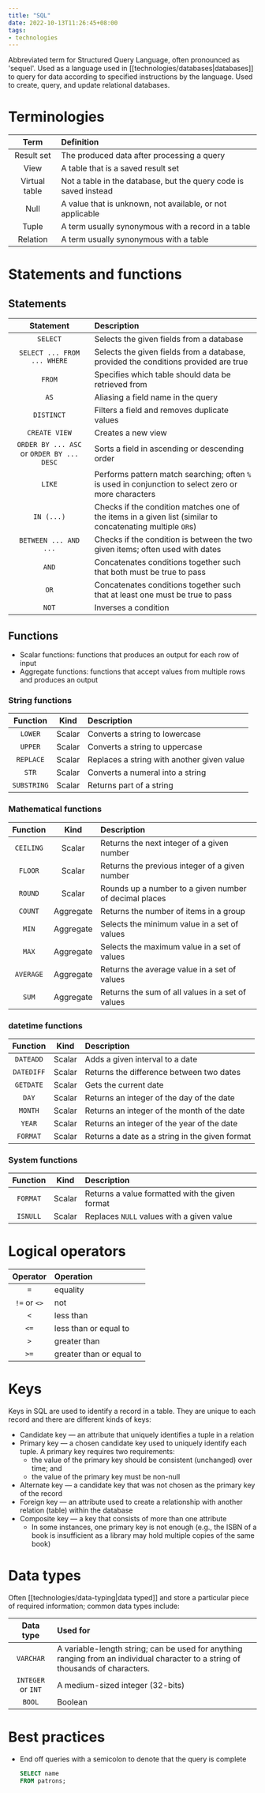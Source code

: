 ```yaml
---
title: "SQL"
date: 2022-10-13T11:26:45+08:00
tags:
- technologies
---
```


Abbreviated term for Structured Query Language, often pronounced as 'sequel'. Used as a language used in [[technologies/databases|databases]] to query for data according to specified instructions by the language. Used to create, query, and update relational databases.

# Terminologies

| Term | Definition |
| :-:|:-|
| Result set | The produced data after processing a query |
| View | A table that is a saved result set |
| Virtual table | Not a table in the database, but the query code is saved instead |
| Null | A value that is unknown, not available, or not applicable |
| Tuple | A term usually synonymous with a record in a table |
| Relation | A term usually synonymous with a table |

# Statements and functions

## Statements
| Statement | Description |
|:-:|:-|
| `SELECT` | Selects the given fields from a database |
| `SELECT ... FROM ... WHERE` | Selects the given fields from a database, provided the conditions provided are true |
| `FROM` | Specifies which table should data be retrieved from |
| `AS` | Aliasing a field name in the query |
| `DISTINCT` | Filters a field and removes duplicate values |
| `CREATE VIEW` | Creates a new view |
| `ORDER BY ... ASC` or `ORDER BY ... DESC` | Sorts a field in ascending or descending order |
| `LIKE` | Performs pattern match searching; often `%` is used in conjunction to select zero or more characters |
| `IN (...)` | Checks if the condition matches one of the items in a given list (similar to concatenating multiple `OR`s) |
| `BETWEEN ... AND ...` | Checks if the condition is between the two given items; often used with dates |
| `AND` | Concatenates conditions together such that both must be true to pass |
| `OR` | Concatenates conditions together such that at least one must be true to pass |
| `NOT` | Inverses a condition |

## Functions
- Scalar functions: functions that produces an output for each row of input
- Aggregate functions: functions that accept values from multiple rows and produces an output

### String functions

| Function | Kind | Description |
|:-:|:-:|:-|
| `LOWER` | Scalar | Converts a string to lowercase |
| `UPPER` | Scalar | Converts a string to uppercase |
| `REPLACE` | Scalar | Replaces a string with another given value |
| `STR` | Scalar | Converts a numeral into a string |
| `SUBSTRING` | Scalar | Returns part of a string |

### Mathematical functions

| Function | Kind | Description |
|:-:|:-:|:-|
| `CEILING` | Scalar | Returns the next integer of a given number |
| `FLOOR` | Scalar | Returns the previous integer of a given number |
| `ROUND` | Scalar | Rounds up a number to a given number of decimal places |
| `COUNT` | Aggregate | Returns the number of items in a group |
| `MIN` | Aggregate | Selects the minimum value in a set of values |
| `MAX` | Aggregate | Selects the maximum value in a set of values |
| `AVERAGE` | Aggregate | Returns the average value in a set of values |
| `SUM` | Aggregate | Returns the sum of all values in a set of values |

### datetime functions

| Function | Kind | Description |
|:-:|:-:|:-|
| `DATEADD` | Scalar | Adds a given interval to a date |
| `DATEDIFF` | Scalar | Returns the difference between two dates |
| `GETDATE` | Scalar | Gets the current date |
| `DAY` | Scalar | Returns an integer of the day of the date |
| `MONTH` | Scalar | Returns an integer of the month of the date |
| `YEAR` | Scalar | Returns an integer of the year of the date |
| `FORMAT` | Scalar | Returns a date as a string in the given format |

### System functions

| Function | Kind | Description |
|:-:|:-:|:-|
| `FORMAT` | Scalar | Returns a value formatted with the given format |
| `ISNULL` | Scalar | Replaces `NULL` values with a given value |

# Logical operators

| Operator | Operation |
|:-:|:-|
| `=` | equality |
| `!=` or `<>` | not |
| `<` | less than |
|  `<=` | less than or equal to |
| `>` | greater than |
| `>=` | greater than or equal to |

# Keys

Keys in SQL are used to identify a record in a table. They are unique to each record and there are different kinds of keys:

- Candidate key — an attribute that uniquely identifies a tuple in a relation
- Primary key — a chosen candidate key used to uniquely identify each tuple. A primary key requires two requirements:
	- the value of the primary key should be consistent (unchanged) over time; and
	- the value of the primary key must be non-null
- Alternate key — a candidate key that was not chosen as the primary key of the record
- Foreign key — an attribute used to create a relationship with another relation (table) within the database
- Composite key — a key that consists of more than one attribute
	- In some instances, one primary key is not enough (e.g., the ISBN of a book is insufficient as a library may hold multiple copies of the same book)

# Data types
Often [[technologies/data-typing|data typed]] and store a particular piece of required information; common data types include:

| Data type | Used for |
|:-:|:-|
| `VARCHAR` | A variable-length string; can be used for anything ranging from an individual character to a string of thousands of characters. |
| `INTEGER` or `INT` | A medium-sized integer (32-bits) |
| `BOOL` | Boolean |

# Best practices
- End off queries with a semicolon to denote that the query is complete
	```sql
	SELECT name
	FROM patrons;
	```